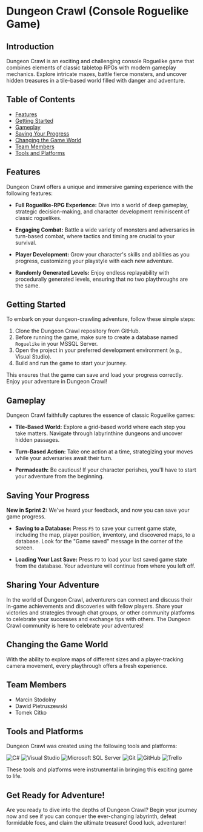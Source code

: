 # Dungeon Crawl (Console Roguelike Game)

## Introduction

Dungeon Crawl is an exciting and challenging console Roguelike game that combines elements of classic tabletop RPGs with modern gameplay mechanics. Explore intricate mazes, battle fierce monsters, and uncover hidden treasures in a tile-based world filled with danger and adventure.

## Table of Contents

- [Features](#features)
- [Getting Started](#getting-started)
- [Gameplay](#gameplay)
- [Saving Your Progress](#saving-your-progress)
- [Changing the Game World](#changing-the-game-world)
- [Team Members](#team-members)
- [Tools and Platforms](#tools-and-platforms)

## Features

Dungeon Crawl offers a unique and immersive gaming experience with the following features:

- **Full Roguelike-RPG Experience:** Dive into a world of deep gameplay, strategic decision-making, and character development reminiscent of classic roguelikes.

- **Engaging Combat:** Battle a wide variety of monsters and adversaries in turn-based combat, where tactics and timing are crucial to your survival.

- **Player Development:** Grow your character's skills and abilities as you progress, customizing your playstyle with each new adventure.

- **Randomly Generated Levels:** Enjoy endless replayability with procedurally generated levels, ensuring that no two playthroughs are the same.

## Getting Started

To embark on your dungeon-crawling adventure, follow these simple steps:

1. Clone the Dungeon Crawl repository from GitHub.
2. Before running the game, make sure to create a database named `Roguelike` in your MSSQL Server.
3. Open the project in your preferred development environment (e.g., Visual Studio).
4. Build and run the game to start your journey.

This ensures that the game can save and load your progress correctly. Enjoy your adventure in Dungeon Crawl!

## Gameplay

Dungeon Crawl faithfully captures the essence of classic Roguelike games:

- **Tile-Based World:** Explore a grid-based world where each step you take matters. Navigate through labyrinthine dungeons and uncover hidden passages.

- **Turn-Based Action:** Take one action at a time, strategizing your moves while your adversaries await their turn.

- **Permadeath:** Be cautious! If your character perishes, you'll have to start your adventure from the beginning.

## Saving Your Progress

**New in Sprint 2:** We've heard your feedback, and now you can save your game progress.

- **Saving to a Database:** Press `F5` to save your current game state, including the map, player position, inventory, and discovered maps, to a database. Look for the "Game saved" message in the corner of the screen.

- **Loading Your Last Save:** Press `F9` to load your last saved game state from the database. Your adventure will continue from where you left off.

## Sharing Your Adventure

In the world of Dungeon Crawl, adventurers can connect and discuss their in-game achievements and discoveries with fellow players. Share your victories and strategies through chat groups, or other community platforms to celebrate your successes and exchange tips with others. The Dungeon Crawl community is here to celebrate your adventures!

## Changing the Game World

With the ability to explore maps of different sizes and a player-tracking camera movement, every playthrough offers a fresh experience.

## Team Members

- Marcin Stodolny
- Dawid Pietruszewski
- Tomek Citko

## Tools and Platforms

Dungeon Crawl was created using the following tools and platforms:

![C#](https://img.shields.io/badge/C%23-239120.svg?style=for-the-badge&logo=c-sharp&logoColor=white)
![Visual Studio](https://img.shields.io/badge/Visual%20Studio-5C2D91.svg?style=for-the-badge&logo=visual-studio&logoColor=white)
![Microsoft SQL Server](https://img.shields.io/badge/Microsoft%20SQL%20Server-CC2927?style=for-the-badge&logo=microsoft%20sql%20server&logoColor=white)
![Git](https://img.shields.io/badge/Git-F05032.svg?style=for-the-badge&logo=git&logoColor=white)
![GitHub](https://img.shields.io/badge/GitHub-181717.svg?style=for-the-badge&logo=github&logoColor=white)
![Trello](https://img.shields.io/badge/Trello-0079BF.svg?style=for-the-badge&logo=trello&logoColor=white)

These tools and platforms were instrumental in bringing this exciting game to life.

## Get Ready for Adventure!

Are you ready to dive into the depths of Dungeon Crawl? Begin your journey now and see if you can conquer the ever-changing labyrinth, defeat formidable foes, and claim the ultimate treasure! Good luck, adventurer!
